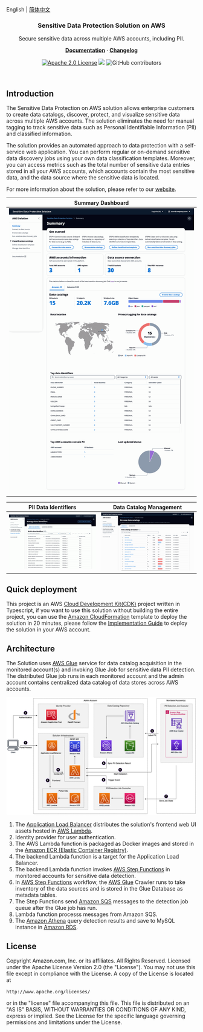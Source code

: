 English | [简体中文](README_zh.md)

<p align="center">
    <h3 align="center">Sensitive Data Protection Solution on AWS</h3>
</p>
<p align="center">Secure sensitive data across multiple AWS accounts, including PII.</p>

<p align="center">
  <a href="https://awslabs.github.io/sensitive-data-protection-on-aws/en/"><strong>Documentation</strong></a> ·
  <a href="https://github.com/awslabs/sensitive-data-protection-on-aws/releases"><strong>Changelog</strong></a>
</p>

<p align="center">
  <a href="https://opensource.org/licenses/Apache-2.0"><img src="https://img.shields.io/badge/License-Apache%202.0-yellowgreen.svg" alt="Apache 2.0 License"></a>
  <a href="https://github.com/awslabs/sensitive-data-protection-on-aws/releases"><img src="https://img.shields.io/github/v/release/awslabs/sensitive-data-protection-on-aws?include_prereleases"></a>
  <img alt="GitHub contributors" src="https://img.shields.io/github/contributors/awslabs/sensitive-data-protection-on-aws">
</p>

<br/>

## Introduction

The Sensitive Data Protection on AWS solution allows enterprise customers to create data catalogs, discover, protect, and visualize sensitive data across multiple AWS accounts. The solution eliminates the need for manual tagging to track sensitive data such as Personal Identifiable Information (PII) and classified information.

The solution provides an automated approach to data protection with a self-service web application. You can perform regular or on-demand sensitive data discovery jobs using your own data classification templates. Moreover, you can access metrics such as the total number of sensitive data entries stored in all your AWS accounts, which accounts contain the most sensitive data, and the data source where the sensitive data is located. 

For more information about the solution, please refer to our [website](https://www.amazonaws.cn/en/solutions/technology/security/sensitive-data-protection-on-amazon-web-services/). 

Summary Dashboard          |
:-------------------------:|
![](docs/en/images/portal-summary-256.png)  |

PII Data Identifiers       |Data Catalog Management
:-------------------------:|:-------------------------:|
![](docs/en/images/portal-identifiers-256.png)|![](docs/en/images/portal-catalog-256.png)  |

## Quick deployment

This project is an AWS [Cloud Development Kit(CDK)](https://aws.amazon.com/cdk/) project written in Typescript, if you want to use this solution without building the entire project, you can use the [Amazon CloudFormation](https://aws.amazon.com/cloudformation/) template to deploy the solution in 20 minutes, please follow the [Implementation Guide](https://awslabs.github.io/sensitive-data-protection-on-aws/en/) to deploy the solution in your AWS account.

## Architecture

The Solution uses [AWS Glue](https://aws.amazon.com/glue/) service for data catalog acquisition in the monitored account(s) and invoking Glue Job for sensitive data PII detection. The distributed Glue job runs in each monitored account and the admin account contains centralized data catalog of data stores across AWS accounts.

![architecture](docs/en/images/arch.png)

1. The [Application Load Balancer](https://aws.amazon.com/alb/) distributes the solution's frontend web UI assets hosted in [AWS Lambda](https://aws.amazon.com/lambda/). 
2. Identity provider for user authentication. 
3. The AWS Lambda function is packaged as Docker images and stored in the [Amazon ECR (Elastic Container Registry)](https://aws.amazon.com/ecr/). 
4. The backend Lambda function is a target for the Application Load Balancer. 
5. The backend Lambda function invokes [AWS Step Functions](https://aws.amazon.com/step-functions/) in monitored accounts for sensitive data detection. 
6. In [AWS Step Functions](https://aws.amazon.com/step-functions/) workflow, the [AWS Glue](https://aws.amazon.com/glue/) Crawler runs to take inventory of the data sources and is stored in the Glue Database as metadata tables.
7. The Step Functions send [Amazon SQS](https://aws.amazon.com/sqs/) messages to the detection job queue after the Glue job has run. 
8. Lambda function processs messages from Amazon SQS.
9. The [Amazon Athena](https://aws.amazon.com/athena/) query detection results and save to MySQL instance in [Amazon RDS](https://aws.amazon.com/rds/).


## License

Copyright Amazon.com, Inc. or its affiliates. All Rights Reserved.
Licensed under the Apache License Version 2.0 (the "License"). You may not use this file except in compliance with the License. A copy of the License is located at

```
http://www.apache.org/licenses/
```

or in the "license" file accompanying this file. This file is distributed on an "AS IS" BASIS, WITHOUT WARRANTIES OR CONDITIONS OF ANY KIND, express or implied. See the License for the specific language governing permissions and limitations under the License.